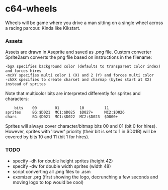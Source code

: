 # c64-wheels

Wheels will be game where you drive a man sitting on a single wheel across a racing parcour. Kinda like Kikstart.

### Assets

Assets are drawn in Aseprite and saved as .png file. Custom converter Sprite2asm converts the png file based on instructions in the filename:

    -bgX specifies background color (defaults to transparent color index) and forces hires
    -mcXY specifies multi color 1 (X) and 2 (Y) and forces multi color
    -chXX specifies to create charset and charmap (bytes start at XX) instead of sprites

Note that multicolor bits are interpreted differently for sprites and characters:

        bits    00        01         10         11
    sprites     BG:$D021  MC1:$D025  $D027+     MC2:$D026
    chars       BG:$D021  MC1:$D022  MC2:$D023  $D800+

Sprites will always cover character/bitmap bits 00 and 01 (bit 0 for hires). However, sprites with 'lower' priority (their bit is set to 1 in $D01B) will be covered by bits 10 and 11 (bit 1 for hires).

### TODO
* specify -dh for double height sprites (height 42)
* specify -dw for double width sprites (width 48)
* script converting all .png files to .asm
* exomizer .prg (first showing the logo, decrunching a few seconds and moving logo to top would be cool)